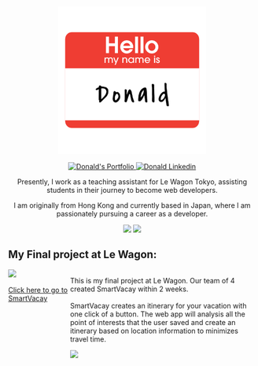 <p align="center">
  <img src="Assets/hello.png" alt="Hello, I am Donald" style="width:300px;">
</p>
<p align="center">
 <a href="https://www.donald-chow.com" target="blank">
  <img src="https://img.shields.io/badge/Portfolio-DC143C?style=for-the-badge" alt="Donald's Portfolio" />
 </a>
 <a href="#" target="_blank">
  <img src="https://img.shields.io/badge/LinkedIn-0A66C2?style=for-the-badge&logo=linkedin&logoColor=white" alt="Donald Linkedin"/>
 </a>
</p>
 <!--
<p align="center">
  <a href="#" target="_blank">
    <img src="https://img.shields.io/badge/dev.to-0A0A0A?style=for-the-badge&logo=dev.to&logoColor=white" alt="Donald" />
  </a>
  <a href="#" target="_blank">
    <img src="https://img.shields.io/badge/Twitter-1D9BF0?style=for-the-badge&logo=twitter&logoColor=white" />
  </a>
 <a href="#" target="_blank">
  <img src="https://img.shields.io/badge/Instagram-E4405F?style=for-the-badge&logo=instagram&logoColor=white" alt="Donald" />
  </a>
    <a href="#" target="_blank">
    <img src="https://img.shields.io/badge/Threads-000000?style=for-the-badge&logo=threads&logoColor=white" />
  </a>
</p> -->
<p align="center">
  Presently, I work as a teaching assistant for Le Wagon Tokyo, assisting students in their journey to become web developers.
<p>
<p align="center">
  I am originally from Hong Kong and currently based in Japan, where I am passionately pursuing a career as a developer.
</p>

<p align='center'>
  <img height=150 src="https://github-readme-stats.vercel.app/api?username=donald-chow&show_icons=true&theme=tokyonight" />
  <img height=150 src="https://github-readme-stats.vercel.app/api/top-langs?username=donald-chow&layout=compact&langs_count=8&card_width=320&theme=tokyonight" />
</p>

## My Final project at Le Wagon:

<div style="display: flex; justify-content: space-around;">
  <div style="flex:1">
    <a href="https://www.smartvacay.app">
      <img  src="https://donald-chow.com/images/projects/logo_orange_bg.png" style="height:120px;">
      <p class="text-align: center">Click here to go to SmartVacay </p>
    </a>
  </div>
  <div style="flex:3">
    <p>
      This is my final project at Le Wagon. Our team of 4 created SmartVacay within 2 weeks.
      <br><br>
      SmartVacay creates an itinerary for your vacation with one click of a button. The web app will analysis all the point of interests that the user saved and create an itinerary based on location information to minimizes travel time.
    </p>
    <a href="https://github.com/donald=chow/smart-vacay">
      <img src="https://github-readme-stats.vercel.app/api/pin/?username=donald-chow&repo=smartvacay&theme=tokyonight" />
    </a>
  </div>
</div>

<!--
**Donald-Chow/Donald-Chow** is a ✨ _special_ ✨ repository because its `README.md` (this file) appears on your GitHub profile.

Here are some ideas to get you started:

- 🔭 I’m currently working on ...
- 🌱 I’m currently learning ...
- 👯 I’m looking to collaborate on ...
- 🤔 I’m looking for help with ...
- 💬 Ask me about ...
- 📫 How to reach me: ...
- 😄 Pronouns: ...
- ⚡ Fun fact: ...
-->
